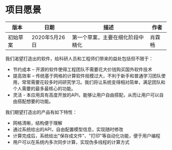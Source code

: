 # 项目愿景

| 版本 | 日期 | 描述 | 作者 |
| ----- | ----- | ---- | ---- |
| 初始草案 | 2020年5月26日 | 第一个草案，主要在细化阶段中精化 | 肖霖畅 |

我们渴望打造出的软件，给科研人员和工程师们带来的益处包括但不限于：

* 节约成本 – 开源的软件使得工程团队不需要花大价钱购买国外软件技术
* 提高效率 – 传统基于网格的计算软件规模过大，不利于新手和普通学习团队使用，常常需要花较多时间研究学习。我们将让系统变得相对简单，满足团队和个人需要的最多最核心的功能。
* 灵活 - 本应用具有高度开放的API，能够让用户自由搭配，从而让用户可以自由搭配想要的功能。

我们期望打造出的产品有如下特性：

* 网格清晰，结构便于理解
* 通过系统给出的API，自由配置模型信息，实现随时修改
* 计算完成后，系统给出"保存成文件"、"打印"等自动化功能，便于用户编程
* 用户可以在系统内多次同步计算，实现伪多线程的计算方式
